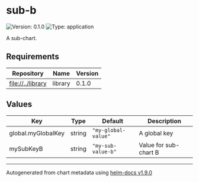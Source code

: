 # sub-b

![Version: 0.1.0](https://img.shields.io/badge/Version-0.1.0-informational?style=flat-square) ![Type: application](https://img.shields.io/badge/Type-application-informational?style=flat-square)

A sub-chart.

## Requirements

| Repository | Name | Version |
|------------|------|---------|
| <file://../library> | library | 0.1.0 |

## Values

| Key | Type | Default | Description |
|-----|------|---------|-------------|
| global.myGlobalKey | string | `"my-global-value"` | A global key |
| mySubKeyB | string | `"my-sub-value-b"` | Value for sub-chart B |

----------------------------------------------
Autogenerated from chart metadata using [helm-docs v1.9.0](https://github.com/norwoodj/helm-docs/releases/v1.9.0)
